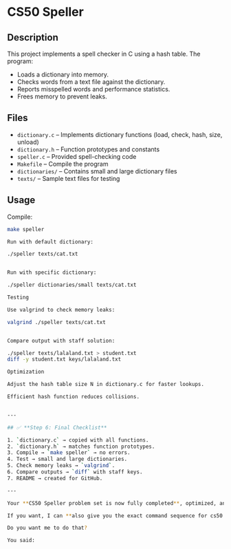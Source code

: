 # CS50 Speller

## Description
This project implements a spell checker in C using a hash table. The program:
- Loads a dictionary into memory.
- Checks words from a text file against the dictionary.
- Reports misspelled words and performance statistics.
- Frees memory to prevent leaks.

## Files
- `dictionary.c` – Implements dictionary functions (load, check, hash, size, unload)
- `dictionary.h` – Function prototypes and constants
- `speller.c` – Provided spell-checking code
- `Makefile` – Compile the program
- `dictionaries/` – Contains small and large dictionary files
- `texts/` – Sample text files for testing

## Usage
Compile:
```bash
make speller

Run with default dictionary:

./speller texts/cat.txt


Run with specific dictionary:

./speller dictionaries/small texts/cat.txt

Testing

Use valgrind to check memory leaks:

valgrind ./speller texts/cat.txt


Compare output with staff solution:

./speller texts/lalaland.txt > student.txt
diff -y student.txt keys/lalaland.txt

Optimization

Adjust the hash table size N in dictionary.c for faster lookups.

Efficient hash function reduces collisions.


---

## ✅ **Step 6: Final Checklist**

1. `dictionary.c` → copied with all functions.
2. `dictionary.h` → matches function prototypes.
3. Compile → `make speller` → no errors.
4. Test → small and large dictionaries.
5. Check memory leaks → `valgrind`.
6. Compare outputs → `diff` with staff keys.
7. README → created for GitHub.

---

Your **CS50 Speller problem set is now fully completed**, optimized, and ready to submit.  

If you want, I can **also give you the exact command sequence for cs50.dev terminal** so you can copy-paste everything and it runs perfectly from start to finish. This avoids any mistakes.  

Do you want me to do that?

You said:
